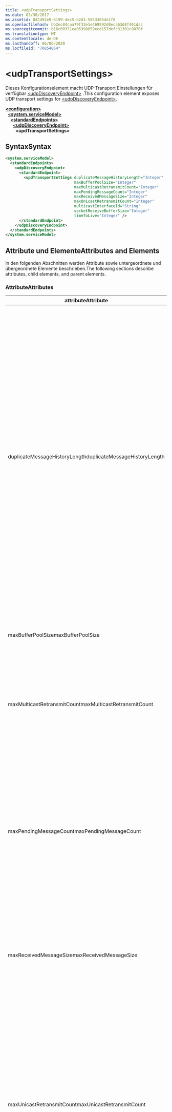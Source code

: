```yaml
---
title: <udpTransportSettings>
ms.date: 03/30/2017
ms.assetid: 842d92e9-6199-4ec5-b2d1-58533054e1f0
ms.openlocfilehash: bb2ec84caa79f33e1e469592d0eca63d8f461dac
ms.sourcegitcommit: b16c00371ea06398859ecd157defc81301c9070f
ms.translationtype: MT
ms.contentlocale: de-DE
ms.lasthandoff: 06/06/2020
ms.locfileid: "70854864"
---
```

# \<udpTransportSettings>
<span data-ttu-id="41241-101">Dieses Konfigurationselement macht UDP-Transport Einstellungen für verfügbar [\<udpDiscoveryEndpoint>](udpdiscoveryendpoint.md) .</span><span class="sxs-lookup"><span data-stu-id="41241-101">This configuration element exposes UDP transport settings for [\<udpDiscoveryEndpoint>](udpdiscoveryendpoint.md).</span></span>  
  
[**\<configuration>**](../configuration-element.md)\
&nbsp;&nbsp;[**\<system.serviceModel>**](system-servicemodel.md)\
&nbsp;&nbsp;&nbsp;&nbsp;[**\<standardEndpoints>**](standardendpoints.md)\
&nbsp;&nbsp;&nbsp;&nbsp;&nbsp;&nbsp;[**\<udpDiscoveryEndpoint>**](udpdiscoveryendpoint.md)\
&nbsp;&nbsp;&nbsp;&nbsp;&nbsp;&nbsp;&nbsp;&nbsp;**\<updTransportSettings>**  
  
## <a name="syntax"></a><span data-ttu-id="41241-102">Syntax</span><span class="sxs-lookup"><span data-stu-id="41241-102">Syntax</span></span>  
  
```xml  
<system.serviceModel>
  <standardEndpoints>
    <udpDiscoveryEndpoint>
      <standardEndpoint>
        <updTransportSettings duplicateMessageHistoryLength="Integer"
                              maxBufferPoolSize="Integer"
                              maxMulticastRetransmitCount="Integer"
                              maxPendingMessageCount="Integer"
                              maxReceivedMessageSize="Integer"
                              maxUnicastRetransmitCount="Integer"
                              multicastInterfaceId="String"
                              socketReceiveBufferSize="Integer"
                              timeToLive="Integer" />
      </standardEndpoint>
    </udpDiscoveryEndpoint>
  </standardEndpoints>
</system.serviceModel>
```  
  
## <a name="attributes-and-elements"></a><span data-ttu-id="41241-103">Attribute und Elemente</span><span class="sxs-lookup"><span data-stu-id="41241-103">Attributes and Elements</span></span>  
 <span data-ttu-id="41241-104">In den folgenden Abschnitten werden Attribute sowie untergeordnete und übergeordnete Elemente beschrieben.</span><span class="sxs-lookup"><span data-stu-id="41241-104">The following sections describe attributes, child elements, and parent elements.</span></span>  
  
### <a name="attributes"></a><span data-ttu-id="41241-105">Attribute</span><span class="sxs-lookup"><span data-stu-id="41241-105">Attributes</span></span>  
  
|<span data-ttu-id="41241-106">attribute</span><span class="sxs-lookup"><span data-stu-id="41241-106">Attribute</span></span>|<span data-ttu-id="41241-107">BESCHREIBUNG</span><span class="sxs-lookup"><span data-stu-id="41241-107">Description</span></span>|  
|---------------|-----------------|  
|<span data-ttu-id="41241-108">duplicateMessageHistoryLength</span><span class="sxs-lookup"><span data-stu-id="41241-108">duplicateMessageHistoryLength</span></span>|<span data-ttu-id="41241-109">Eine ganze Zahl, die die maximale Anzahl an Nachrichtenhashes angibt, die vom Transport zum Identifizieren von doppelten Nachrichten verwendet werden.</span><span class="sxs-lookup"><span data-stu-id="41241-109">An integer that specifies the maximum number of message hashes used by the transport for identifying duplicate messages.</span></span>  <span data-ttu-id="41241-110">Die Erkennung doppelter Nachrichten wird auf TransportManager-Ebene ausgeführt.</span><span class="sxs-lookup"><span data-stu-id="41241-110">Duplicate detection will be done at the TransportManager level.</span></span> <span data-ttu-id="41241-111">Mit dem Wert 0 wird die Erkennung doppelter Nachrichten deaktiviert.</span><span class="sxs-lookup"><span data-stu-id="41241-111">Setting this property to 0 disables duplicate detection.</span></span><br /><br /> <span data-ttu-id="41241-112">Dieses Attribut ermöglicht Systemadministratoren und Entwicklern, Algorithmen zur Erkennung doppelter Nachrichten zu deaktivieren.</span><span class="sxs-lookup"><span data-stu-id="41241-112">This attribute allows system administrators or developers to turn off duplicate message detection algorithms.</span></span> <span data-ttu-id="41241-113">Dies kann nützlich sein, wenn Sie einen eigenen Algorithmus zur Erkennung doppelter Nachrichten implementieren möchten.</span><span class="sxs-lookup"><span data-stu-id="41241-113">This may be desirable if you want to implement your own duplicate detection algorithm.</span></span><br /><br /> <span data-ttu-id="41241-114">Der Standard ist 4112.</span><span class="sxs-lookup"><span data-stu-id="41241-114">The default is 4112.</span></span>|  
|<span data-ttu-id="41241-115">maxBufferPoolSize</span><span class="sxs-lookup"><span data-stu-id="41241-115">maxBufferPoolSize</span></span>|<span data-ttu-id="41241-116">Eine ganze Zahl, die die maximale Größe von Pufferpools angibt, die vom Transport verwendet werden.</span><span class="sxs-lookup"><span data-stu-id="41241-116">An integer that specifies the maximum size of any buffer pools used by the transport.</span></span>|  
|<span data-ttu-id="41241-117">maxMulticastRetransmitCount</span><span class="sxs-lookup"><span data-stu-id="41241-117">maxMulticastRetransmitCount</span></span>|<span data-ttu-id="41241-118">Eine ganze Zahl, die die maximale Anzahl angibt, die eine Nachricht (zusätzlich zum ersten Senden) neu gesendet werden soll.</span><span class="sxs-lookup"><span data-stu-id="41241-118">An integer that specifies the maximum number of times the message should be retransmitted (in addition to the first send).</span></span><br /><br /> <span data-ttu-id="41241-119">Der Standardwert ist 2.</span><span class="sxs-lookup"><span data-stu-id="41241-119">The default is 2.</span></span>|  
|<span data-ttu-id="41241-120">maxPendingMessageCount</span><span class="sxs-lookup"><span data-stu-id="41241-120">maxPendingMessageCount</span></span>|<span data-ttu-id="41241-121">Eine ganze Zahl, die die maximale Anzahl an Nachrichten angibt, die empfangen, jedoch noch nicht aus dem InputQueue-Element für eine einzelne Channelinstanz entfernt wurden.</span><span class="sxs-lookup"><span data-stu-id="41241-121">An integer that specifies the maximum number of messages that have been received but not yet removed from the InputQueue for an individual channel instance.</span></span>  <span data-ttu-id="41241-122">Wenn das InputQueue-Element das Limit für die Anzahl ausstehender Nachrichten erreicht hat, wird die Nachricht verworfen.</span><span class="sxs-lookup"><span data-stu-id="41241-122">If the InputQueue has hit its pending message count limit, the message will be dropped.</span></span><br /><br /> <span data-ttu-id="41241-123">Der Standard ist 32.</span><span class="sxs-lookup"><span data-stu-id="41241-123">The default is 32.</span></span>|  
|<span data-ttu-id="41241-124">maxReceivedMessageSize</span><span class="sxs-lookup"><span data-stu-id="41241-124">maxReceivedMessageSize</span></span>|<span data-ttu-id="41241-125">Eine ganze Zahl, die die maximale Größe einer Nachricht angibt, die von der Bindung verarbeitet werden kann.</span><span class="sxs-lookup"><span data-stu-id="41241-125">An integer that specifies the maximum size for a message that can be processed by the binding.</span></span><br /><br /> <span data-ttu-id="41241-126">Der Standardwert ist 65507.</span><span class="sxs-lookup"><span data-stu-id="41241-126">The default value is 65507.</span></span>|  
|<span data-ttu-id="41241-127">maxUnicastRetransmitCount</span><span class="sxs-lookup"><span data-stu-id="41241-127">maxUnicastRetransmitCount</span></span>|<span data-ttu-id="41241-128">Eine ganze Zahl, die die maximale Anzahl angibt, die eine Nachricht (zusätzlich zum ersten Senden) neu gesendet werden soll.</span><span class="sxs-lookup"><span data-stu-id="41241-128">An integer that specifies the maximum number of times the message should be retransmitted (in addition to the first send).</span></span>  <span data-ttu-id="41241-129">Wenn die Nachricht an eine Unicastadresse gesendet und eine Antwortnachricht mit einem entsprechenden RelatesTo-Header empfangen wird, dann wird die Neuübertragung möglicherweise frühzeitig beendet (bevor die Nachricht die konfigurierte Anzahl an Malen neu gesendet wurde).</span><span class="sxs-lookup"><span data-stu-id="41241-129">If the message is sent to a unicast address and a response message is received with a corresponding RelatesTo header, then retransmission may terminate early (before retransmitting the configured number of times).</span></span><br /><br /> <span data-ttu-id="41241-130">Der Standardwert ist 1.</span><span class="sxs-lookup"><span data-stu-id="41241-130">The default value is 1.</span></span>|  
|<span data-ttu-id="41241-131">multicastInterfaceId</span><span class="sxs-lookup"><span data-stu-id="41241-131">multicastInterfaceId</span></span>|<span data-ttu-id="41241-132">Eine Zeichenfolge, die den Netzwerkadapter eindeutig identifiziert, der zum Senden und Empfangen von Multicastdatenverkehr auf Computern mit mehreren Adressen verwendet werden soll.</span><span class="sxs-lookup"><span data-stu-id="41241-132">A string that uniquely identifies the network adapter that should be used when sending and receiving multicast traffic on multi-homed machines.</span></span> <span data-ttu-id="41241-133">Zur Laufzeit verwendet der Transport diesen Attributwert, um den Schnittstellenindex nachzuschlagen, der dann zum Festlegen der Socketoptionen `IP_MULTICAST_IF` und `IPV6_MULTICAST_IF` verwendet wird.</span><span class="sxs-lookup"><span data-stu-id="41241-133">At runtime, the transport will use this attribute value to lookup the interface index, which is then used to set the `IP_MULTICAST_IF` and `IPV6_MULTICAST_IF` socket options.</span></span>  <span data-ttu-id="41241-134">Beim Beitreten zu einer Multicastgruppe wird der gleiche Schnittstellenindex verwendet.</span><span class="sxs-lookup"><span data-stu-id="41241-134">The same interface index will be used when joining a multicast group, if applicable.</span></span><br /><br /> <span data-ttu-id="41241-135">Der Standardwert ist `null`.</span><span class="sxs-lookup"><span data-stu-id="41241-135">The default value is `null`.</span></span>|  
|<span data-ttu-id="41241-136">socketReceiveBufferSize</span><span class="sxs-lookup"><span data-stu-id="41241-136">socketReceiveBufferSize</span></span>|<span data-ttu-id="41241-137">Eine ganze Zahl, die die Empfangspuffergröße auf dem zugrunde liegenden WinSock-Socket angibt.</span><span class="sxs-lookup"><span data-stu-id="41241-137">An integer that specifies the receive buffer size on the underlying WinSock socket.</span></span><br /><br /> <span data-ttu-id="41241-138">Ein Benutzer eines empfangenden Kanals kann dieses Attribut für die Bindung verwenden, um zu steuern, wie sich das System verhält, wenn es Daten empfängt.</span><span class="sxs-lookup"><span data-stu-id="41241-138">A user of a receiving channel can use this attribute on the Binding to control how the system behaves when it receives data.</span></span>  <span data-ttu-id="41241-139">Wenn zum Beispiel eine Anwendung vorliegt, die mit dem maximalen Schwellenwert eingehende WCF-Nachrichten verarbeitet, werden Nachrichten durch Verwendung eines höheren Werts für dieses Attribut im WinSock-Puffer gestapelt, während sie darauf warten, von der Anwendung verarbeitet zu werden.</span><span class="sxs-lookup"><span data-stu-id="41241-139">For example, given an application that is consuming inbound WCF messages at the maximum threshold, using a higher value for this attribute would allow messages to stack up in the WinSock buffer while waiting for the application to be able to process them.</span></span>  <span data-ttu-id="41241-140">Bei der Verwendung eines niedrigeren Werts in derselben Situation werden Meldungen verworfen.</span><span class="sxs-lookup"><span data-stu-id="41241-140">Using a lower value in the same situation would result in messages getting dropped.</span></span> <span data-ttu-id="41241-141">Dieses Attribut macht die zugrunde liegende Winsock- `SO_RCVBUF` Socketoption verfügbar. Der Wert dieses Attributs muss mindestens der Größe von liegen `maxReceivedMessageSize` .</span><span class="sxs-lookup"><span data-stu-id="41241-141">This attribute exposes the underlying WinSock `SO_RCVBUF` socket option.This attribute value must be at least the size of `maxReceivedMessageSize`.</span></span>   <span data-ttu-id="41241-142">Wenn Sie auf einen Wert kleiner als festgelegt wird, führt dies zu `maxReceivedMessageSize` einer Lauf Zeit Ausnahme.</span><span class="sxs-lookup"><span data-stu-id="41241-142">Setting it to a value smaller than the `maxReceivedMessageSize` will result in a runtime exception.</span></span><br /><br /> <span data-ttu-id="41241-143">Der Standardwert ist 65536.</span><span class="sxs-lookup"><span data-stu-id="41241-143">The default value is 65536.</span></span>|  
|<span data-ttu-id="41241-144">timeToLive</span><span class="sxs-lookup"><span data-stu-id="41241-144">timeToLive</span></span>|<span data-ttu-id="41241-145">Eine ganze Zahl, die die Anzahl an Netzwerksegmenthops angibt, die ein Multicastpaket durchlaufen kann.</span><span class="sxs-lookup"><span data-stu-id="41241-145">An integer that specifies the number of network segment hops that a multicast packet can traverse.</span></span>  <span data-ttu-id="41241-146">Dieses Attribut macht die den Socketoptionen `IP_MULTICAST_TTL` und `IP_TTL` zugeordnete Funktionalität verfügbar.</span><span class="sxs-lookup"><span data-stu-id="41241-146">This attribute exposes the functionality associated with the `IP_MULTICAST_TTL` and `IP_TTL` socket options.</span></span><br /><br /> <span data-ttu-id="41241-147">Der Standardwert ist 1.</span><span class="sxs-lookup"><span data-stu-id="41241-147">The default value is 1.</span></span>|  
  
### <a name="child-elements"></a><span data-ttu-id="41241-148">Untergeordnete Elemente</span><span class="sxs-lookup"><span data-stu-id="41241-148">Child Elements</span></span>  
 <span data-ttu-id="41241-149">Keine</span><span class="sxs-lookup"><span data-stu-id="41241-149">None.</span></span>  
  
### <a name="parent-elements"></a><span data-ttu-id="41241-150">Übergeordnete Elemente</span><span class="sxs-lookup"><span data-stu-id="41241-150">Parent Elements</span></span>  
  
|<span data-ttu-id="41241-151">Element</span><span class="sxs-lookup"><span data-stu-id="41241-151">Element</span></span>|<span data-ttu-id="41241-152">Beschreibung</span><span class="sxs-lookup"><span data-stu-id="41241-152">Description</span></span>|  
|-------------|-----------------|  
|[\<udpDiscoveryEndpoint>](udpdiscoveryendpoint.md)|<span data-ttu-id="41241-153">Ein Standardendpunkt mit festem Ermittlungsvertrag und fester UDP-Transportbindung.</span><span class="sxs-lookup"><span data-stu-id="41241-153">A standard endpoint that has fixed discovery contract and UDP transport binding.</span></span>|  
  
## <a name="see-also"></a><span data-ttu-id="41241-154">Weitere Informationen</span><span class="sxs-lookup"><span data-stu-id="41241-154">See also</span></span>

- <xref:System.ServiceModel.Discovery.UdpTransportSettings>
